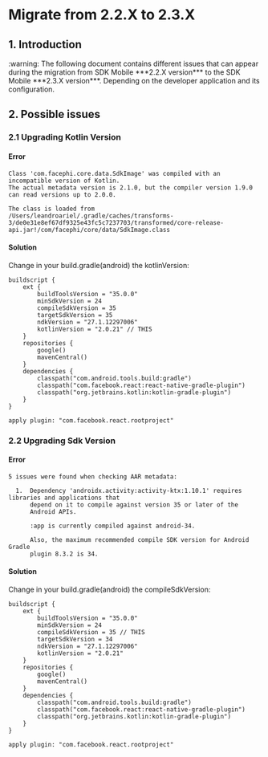 # Migrate from 2.2.X to 2.3.X
## 1. Introduction

<div class="warning">
<span class="warning">:warning:</span>
The following document contains different issues that can appear during the migration from SDK Mobile ***2.2.X version*** to the SDK Mobile ***2.3.X version***. Depending on the developer application and its configuration. 
</div>

## 2. Possible issues

### 2.1 Upgrading Kotlin Version
#### Error

``` 
Class 'com.facephi.core.data.SdkImage' was compiled with an incompatible version of Kotlin. 
The actual metadata version is 2.1.0, but the compiler version 1.9.0 can read versions up to 2.0.0.

The class is loaded from /Users/leandroariel/.gradle/caches/transforms-3/de0e31e8ef67df9325e43fc5c7237703/transformed/core-release-api.jar!/com/facephi/core/data/SdkImage.class
```


#### Solution

Change in your build.gradle(android) the kotlinVersion:

```
buildscript {
    ext {
        buildToolsVersion = "35.0.0"
        minSdkVersion = 24
        compileSdkVersion = 35
        targetSdkVersion = 35
        ndkVersion = "27.1.12297006"
        kotlinVersion = "2.0.21" // THIS
    }
    repositories {
        google()
        mavenCentral()
    }
    dependencies {
        classpath("com.android.tools.build:gradle")
        classpath("com.facebook.react:react-native-gradle-plugin")
        classpath("org.jetbrains.kotlin:kotlin-gradle-plugin")
    }
}

apply plugin: "com.facebook.react.rootproject"
```

### 2.2 Upgrading Sdk Version
#### Error

``` 
5 issues were found when checking AAR metadata:

  1.  Dependency 'androidx.activity:activity-ktx:1.10.1' requires libraries and applications that
      depend on it to compile against version 35 or later of the
      Android APIs.

      :app is currently compiled against android-34.

      Also, the maximum recommended compile SDK version for Android Gradle
      plugin 8.3.2 is 34.
```
#### Solution

Change in your build.gradle(android) the compileSdkVersion:

```
buildscript {
    ext {
        buildToolsVersion = "35.0.0"
        minSdkVersion = 24
        compileSdkVersion = 35 // THIS
        targetSdkVersion = 34
        ndkVersion = "27.1.12297006"
        kotlinVersion = "2.0.21"
    }
    repositories {
        google()
        mavenCentral()
    }
    dependencies {
        classpath("com.android.tools.build:gradle")
        classpath("com.facebook.react:react-native-gradle-plugin")
        classpath("org.jetbrains.kotlin:kotlin-gradle-plugin")
    }
}

apply plugin: "com.facebook.react.rootproject"
```
